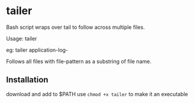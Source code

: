 # tailer
Bash script wraps over tail to follow across multiple files.

Usage: tailer <file-pattern>

eg: tailer application-log-

Follows all files with file-pattern as a substring of file name.

## Installation
download and add to $PATH
use `chmod +x tailer` to make it an executable
